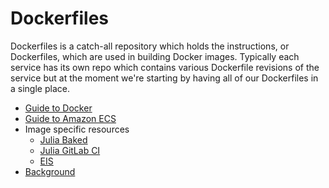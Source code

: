 Dockerfiles
===========

Dockerfiles is a catch-all repository which holds the instructions, or Dockerfiles, which
are used in building Docker images. Typically each service has its own repo which contains
various Dockerfile revisions of the service but at the moment we're starting by having all
of our Dockerfiles in a single place.

- [Guide to Docker](docs/docker.md)
- [Guide to Amazon ECS](docs/ecs.md)
- Image specific resources
    - [Julia Baked](julia-baked/README.md)
    - [Julia GitLab CI](julia-gitlab-ci/README.md)
    - [EIS](https://gitlab.invenia.ca/invenia/eis/docker/README.md)
- [Background](https://gitlab.invenia.ca/invenia/replatforming/blob/master/feature-specs/deployment.md)
